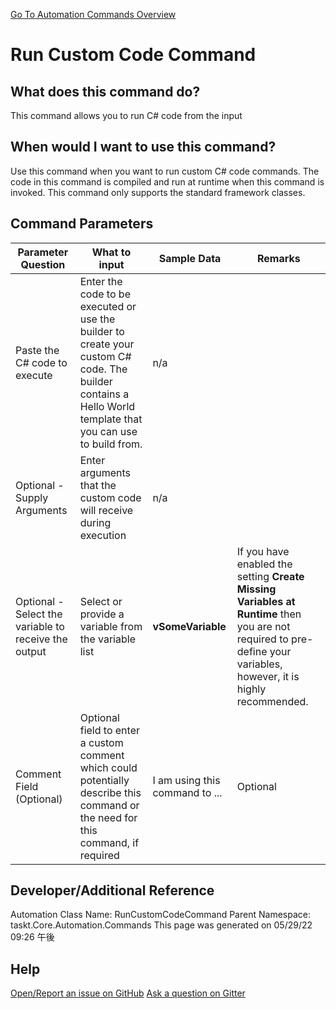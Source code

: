 <!--TITLE: Run Custom Code Command -->
<!-- SUBTITLE: a command in the Programs/Process Commands group. -->
[Go To Automation Commands Overview](/automation-commands.md)


# Run Custom Code Command


## What does this command do?
This command allows you to run C# code from the input


## When would I want to use this command?
Use this command when you want to run custom C# code commands.  The code in this command is compiled and run at runtime when this command is invoked.  This command only supports the standard framework classes.


## Command Parameters
| Parameter Question   	| What to input  	|  Sample Data 	| Remarks  	|
| ---                    | ---               | ---           | ---       |
|Paste the C# code to execute|Enter the code to be executed or use the builder to create your custom C# code.  The builder contains a Hello World template that you can use to build from.|n/a||
|Optional - Supply Arguments|Enter arguments that the custom code will receive during execution|n/a||
|Optional - Select the variable to receive the output|Select or provide a variable from the variable list|**vSomeVariable**|If you have enabled the setting **Create Missing Variables at Runtime** then you are not required to pre-define your variables, however, it is highly recommended.|
|Comment Field (Optional)|Optional field to enter a custom comment which could potentially describe this command or the need for this command, if required|I am using this command to ...|Optional|










## Developer/Additional Reference
Automation Class Name: RunCustomCodeCommand
Parent Namespace: taskt.Core.Automation.Commands
This page was generated on 05/29/22 09:26 午後


## Help
[Open/Report an issue on GitHub](https://github.com/saucepleez/taskt/issues/new)
[Ask a question on Gitter](https://gitter.im/taskt-rpa/Lobby)

